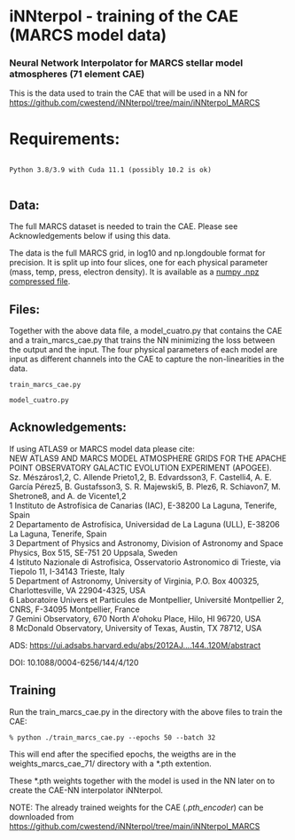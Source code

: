 # iNNterpol - training of the CAE (MARCS model data)
### Neural Network Interpolator for MARCS stellar model atmospheres (71 element CAE)


This is the data used to train the CAE that will be used in a NN for https://github.com/cwestend/iNNterpol/tree/main/iNNterpol_MARCS


# Requirements:


```

Python 3.8/3.9 with Cuda 11.1 (possibly 10.2 is ok)


```
## Data:

The full MARCS dataset is needed to train the CAE. Please see Acknowledgements below if using this data.

The data is the full MARCS grid, in log10 and np.longdouble format for precision. It is split up into four slices, one
for each physical parameter (mass, temp, press, electron density). It is available as a
[numpy .npz compressed file](https://cloud.iac.es/index.php/s/joottHbXarQDALs). 

## Files:

Together with the above data file, a model_cuatro.py that contains the CAE and a train_marcs_cae.py that trains 
the NN minimizing the loss between the output and the input. The four physical parameters of each model 
are input as different channels into the CAE to capture the non-linearities in the data. 

```
train_marcs_cae.py 

model_cuatro.py

```

## Acknowledgements:

If using ATLAS9 or MARCS model data please cite:   
NEW ATLAS9 AND MARCS MODEL ATMOSPHERE GRIDS FOR THE APACHE POINT OBSERVATORY GALACTIC EVOLUTION EXPERIMENT (APOGEE).  
 Sz. Mészáros1,2, C. Allende Prieto1,2, B. Edvardsson3, F. Castelli4, A. E. García Pérez5, B. Gustafsson3, S. R. Majewski5, B. Plez6, R. Schiavon7, M. Shetrone8, and A. de Vicente1,2  
1 Instituto de Astrofísica de Canarias (IAC), E-38200 La Laguna, Tenerife, Spain  
2 Departamento de Astrofísica, Universidad de La Laguna (ULL), E-38206 La Laguna, Tenerife, Spain  
3 Department of Physics and Astronomy, Division of Astronomy and Space Physics, Box 515, SE-751 20 Uppsala, Sweden  
4 Istituto Nazionale di Astrofisica, Osservatorio Astronomico di Trieste, via Tiepolo 11, I-34143 Trieste, Italy  
5 Department of Astronomy, University of Virginia, P.O. Box 400325, Charlottesville, VA 22904-4325, USA  
6 Laboratoire Univers et Particules de Montpellier, Université Montpellier 2, CNRS, F-34095 Montpellier, France  
7 Gemini Observatory, 670 North A'ohoku Place, Hilo, HI 96720, USA  
8 McDonald Observatory, University of Texas, Austin, TX 78712, USA  

ADS: https://ui.adsabs.harvard.edu/abs/2012AJ....144..120M/abstract

DOI: 10.1088/0004-6256/144/4/120

## Training

Run the train_marcs_cae.py in the directory with the above files to train the CAE:

```
% python ./train_marcs_cae.py --epochs 50 --batch 32

```

This will end after the specified epochs, the weigths are in the weights_marcs_cae_71/ directory
with a *.pth extention.

These *.pth weights together with the model is used in the NN later on to create the CAE-NN interpolator 
iNNterpol. 

NOTE: The already trained weights for the CAE (*.pth_encoder*) can be downloaded 
from https://github.com/cwestend/iNNterpol/tree/main/iNNterpol_MARCS



